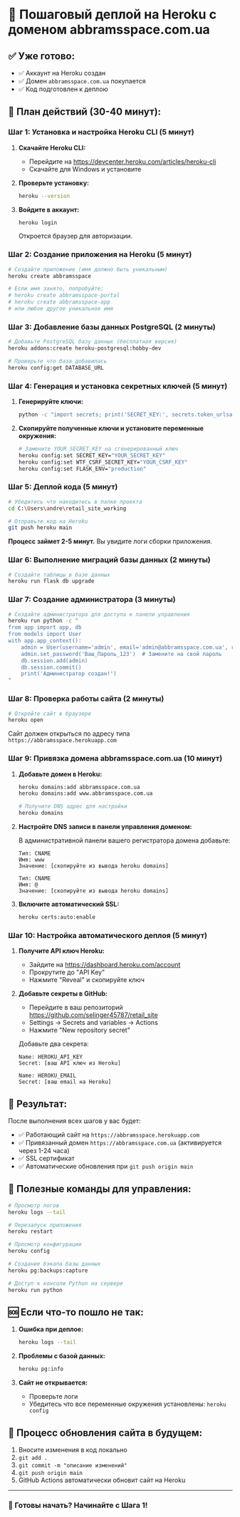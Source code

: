 # 🚀 Пошаговый деплой на Heroku с доменом abbramsspace.com.ua

## ✅ Уже готово:
- ✅ Аккаунт на Heroku создан
- ✅ Домен `abbramsspace.com.ua` покупается
- ✅ Код подготовлен к деплою

## 🎯 План действий (30-40 минут):

### Шаг 1: Установка и настройка Heroku CLI (5 минут)

1. **Скачайте Heroku CLI:**
   - Перейдите на https://devcenter.heroku.com/articles/heroku-cli
   - Скачайте для Windows и установите

2. **Проверьте установку:**
   ```bash
   heroku --version
   ```

3. **Войдите в аккаунт:**
   ```bash
   heroku login
   ```
   Откроется браузер для авторизации.

### Шаг 2: Создание приложения на Heroku (5 минут)

```bash
# Создайте приложение (имя должно быть уникальным)
heroku create abbramsspace

# Если имя занято, попробуйте:
# heroku create abbramsspace-portal
# heroku create abbramsspace-app
# или любое другое уникальное имя
```

### Шаг 3: Добавление базы данных PostgreSQL (2 минуты)

```bash
# Добавьте PostgreSQL базу данных (бесплатная версия)
heroku addons:create heroku-postgresql:hobby-dev

# Проверьте что база добавилась
heroku config:get DATABASE_URL
```

### Шаг 4: Генерация и установка секретных ключей (5 минут)

1. **Генерируйте ключи:**
   ```bash
   python -c "import secrets; print('SECRET_KEY:', secrets.token_urlsafe(32)); print('WTF_CSRF_SECRET_KEY:', secrets.token_urlsafe(32))"
   ```

2. **Скопируйте полученные ключи и установите переменные окружения:**
   ```bash
   # Замените YOUR_SECRET_KEY на сгенерированный ключ
   heroku config:set SECRET_KEY="YOUR_SECRET_KEY"
   heroku config:set WTF_CSRF_SECRET_KEY="YOUR_CSRF_KEY"
   heroku config:set FLASK_ENV="production"
   ```

### Шаг 5: Деплой кода (5 минут)

```bash
# Убедитесь что находитесь в папке проекта
cd C:\Users\andre\retail_site_working

# Отправьте код на Heroku
git push heroku main
```

**Процесс займет 2-5 минут.** Вы увидите логи сборки приложения.

### Шаг 6: Выполнение миграций базы данных (2 минуты)

```bash
# Создайте таблицы в базе данных
heroku run flask db upgrade
```

### Шаг 7: Создание администратора (3 минуты)

```bash
# Создайте администратора для доступа к панели управления
heroku run python -c "
from app import app, db
from models import User
with app.app_context():
    admin = User(username='admin', email='admin@abbramsspace.com.ua', role='admin')
    admin.set_password('Ваш_Пароль_123')  # Замените на свой пароль
    db.session.add(admin)
    db.session.commit()
    print('Администратор создан!')
"
```

### Шаг 8: Проверка работы сайта (2 минуты)

```bash
# Откройте сайт в браузере
heroku open
```

Сайт должен открыться по адресу типа `https://abbramsspace.herokuapp.com`

### Шаг 9: Привязка домена abbramsspace.com.ua (10 минут)

1. **Добавьте домен в Heroku:**
   ```bash
   heroku domains:add abbramsspace.com.ua
   heroku domains:add www.abbramsspace.com.ua
   
   # Получите DNS адрес для настройки
   heroku domains
   ```

2. **Настройте DNS записи в панели управления доменом:**
   
   В административной панели вашего регистратора домена добавьте:
   
   ```
   Тип: CNAME
   Имя: www
   Значение: [скопируйте из вывода heroku domains]
   
   Тип: CNAME
   Имя: @
   Значение: [скопируйте из вывода heroku domains]
   ```

3. **Включите автоматический SSL:**
   ```bash
   heroku certs:auto:enable
   ```

### Шаг 10: Настройка автоматического деплоя (5 минут)

1. **Получите API ключ Heroku:**
   - Зайдите на https://dashboard.heroku.com/account
   - Прокрутите до "API Key" 
   - Нажмите "Reveal" и скопируйте ключ

2. **Добавьте секреты в GitHub:**
   - Перейдите в ваш репозиторий https://github.com/selinger45787/retail_site
   - Settings → Secrets and variables → Actions
   - Нажмите "New repository secret"
   
   Добавьте два секрета:
   ```
   Name: HEROKU_API_KEY
   Secret: [ваш API ключ из Heroku]
   
   Name: HEROKU_EMAIL
   Secret: [ваш email на Heroku]
   ```

## 🎉 Результат:

После выполнения всех шагов у вас будет:
- ✅ Работающий сайт на `https://abbramsspace.herokuapp.com`
- ✅ Привязанный домен `https://abbramsspace.com.ua` (активируется через 1-24 часа)
- ✅ SSL сертификат
- ✅ Автоматические обновления при `git push origin main`

## 🔧 Полезные команды для управления:

```bash
# Просмотр логов
heroku logs --tail

# Перезапуск приложения
heroku restart

# Просмотр конфигурации
heroku config

# Создание бэкапа базы данных
heroku pg:backups:capture

# Доступ к консоли Python на сервере
heroku run python
```

## 🆘 Если что-то пошло не так:

1. **Ошибка при деплое:**
   ```bash
   heroku logs --tail
   ```

2. **Проблемы с базой данных:**
   ```bash
   heroku pg:info
   ```

3. **Сайт не открывается:**
   - Проверьте логи
   - Убедитесь что все переменные окружения установлены: `heroku config`

## 🔄 Процесс обновления сайта в будущем:

1. Вносите изменения в код локально
2. `git add .`
3. `git commit -m "описание изменений"`
4. `git push origin main`
5. GitHub Actions автоматически обновит сайт на Heroku

---

### 🚀 Готовы начать? Начинайте с Шага 1! 
